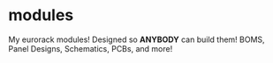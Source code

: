 # modules
My eurorack modules! Designed so **ANYBODY** can build them! BOMS, Panel Designs, Schematics, PCBs, and more!
